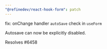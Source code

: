 ```yaml
---
"@refinedev/react-hook-form": patch
---
```


fix: onChange handler `autoSave` check in `useForm`

Autosave can now be explicitly disabled.

Resolves #6458
